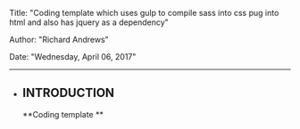 Title: "Coding template which uses gulp to compile sass into css pug into html and also has jquery as a dependency"

Author: "Richard Andrews"

Date: "Wednesday, April 06, 2017"

---
* ## INTRODUCTION
  **Coding template **

